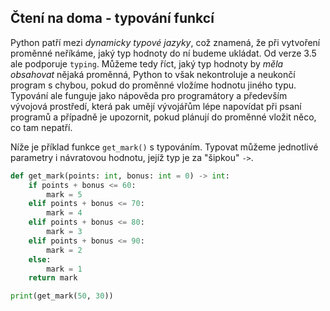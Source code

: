 ## Čtení na doma - typování funkcí

Python patří mezi *dynamicky typové jazyky*, což znamená, že při vytvoření proměnné neříkáme, jaký typ hodnoty do ní budeme ukládat. Od verze 3.5 ale podporuje `typing`. Můžeme tedy říct, jaký typ hodnoty by *měla obsahovat* nějaká proměnná, Python to však nekontroluje a neukončí program s chybou, pokud do proměnné vložíme hodnotu jiného typu. Typování ale funguje jako nápověda pro programátory a především vývojová prostředí, která pak umějí vývojářům lépe napovídat při psaní programů a případně je upozornit, pokud plánují do proměnné vložit něco, co tam nepatří.

Níže je příklad funkce `get_mark()` s typováním. Typovat můžeme jednotlivé parametry i návratovou hodnotu, jejíž typ je za "šipkou" `->`.

```py
def get_mark(points: int, bonus: int = 0) -> int:
    if points + bonus <= 60:
        mark = 5
    elif points + bonus <= 70:
        mark = 4
    elif points + bonus <= 80:
        mark = 3
    elif points + bonus <= 90:
        mark = 2
    else:
        mark = 1
    return mark

print(get_mark(50, 30))
```
